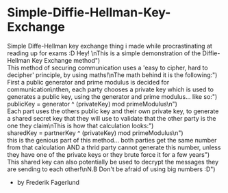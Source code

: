 # Simple-Diffie-Hellman-Key-Exchange
Simple Diffe-Hellman key exchange thing i made while procrastinating at reading up for exams :D
Hey! \nThis is a simple demonstration of the Diffie-Hellman Key Exchange method")     
This method of securing communication uses a 'easy to cipher, hard to decipher' principle, by using maths!\nThe math behind it is the following:")     
First a public generator and prime modulus is decided for communication\nthen, each party chooses a private key which is used to generates a public key, using the generator and prime modulus... like so:")     
   publicKey = generator ^ (privateKey) mod primeModulus\n")     
Each part uses the others public key and their own private key, to generate a shared secret key that they will use to validate that the other party is the one they claim\nThis is how that calculation looks:")     
   sharedKey = partnerKey ^ (privateKey) mod primeModulus\n")     
this is the genious part of this method... both parties get the same number from that calculation AND a thrid party cannot generate this number, unless they have one of the private keys or they brute force it for a few years")     
This shared key can also potentially be used to decrypt the messages they are sending to each other!\nN.B Don't be afraid of using big numbers :D")     
- by Frederik Fagerlund   
